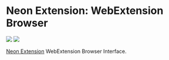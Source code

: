 # Neon Extension: WebExtension Browser

[![](https://img.shields.io/travis/NeApp/neon-extension-browser-webextension/master.svg)](https://travis-ci.org/NeApp/neon-extension-browser-webextension) ![](https://img.shields.io/github/license/NeApp/neon-extension-browser-webextension.svg)

[Neon Extension](https://github.com/NeApp/neon-extension) WebExtension Browser Interface.
